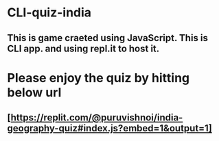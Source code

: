# CLI-quiz-india
## This is game craeted using JavaScript. This is CLI app. and using  repl.it to host it.
# Please enjoy the quiz by hitting below url
## [https://replit.com/@puruvishnoi/india-geography-quiz#index.js?embed=1&output=1]
